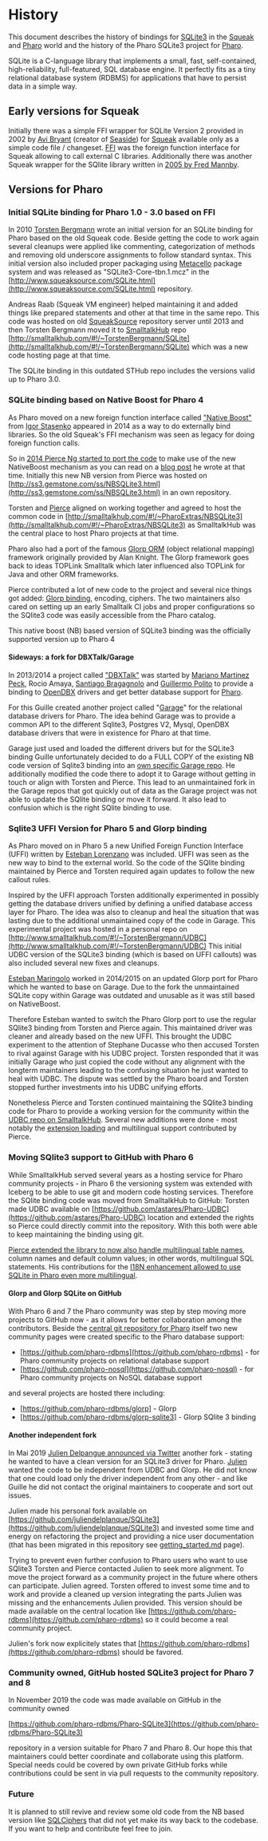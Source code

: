 # History

This document describes the history of bindings for [SQLite3](https://www.sqlite.org/) in the [Squeak](http://www.squeak.org) and [Pharo](http://www.pharo.org) world and the history of the Pharo SQLite3 project for [Pharo](http://www.pharo.org).

SQLite is a C-language library that implements a small, fast, self-contained, high-reliability, full-featured, SQL database engine. It perfectly fits as a tiny relational database system (RDBMS) for applications that have to persist data in a simple way.

## Early versions for Squeak

Initially there was a simple FFI wrapper for SQLite Version 2 provided in 2002 by [Avi Bryant](https://twitter.com/avibryant) (creator of [Seaside](http://www.seaside.st)) for [Squeak](http://www.squeak.org) available only as a simple code file / changeset. [FFI](http://wiki.squeak.org/squeak/1414) was the foreign function interface for Squeak allowing to call external C libraries. Additionally there was another Squeak wrapper for the SQlite library written in [2005 by Fred Mannby](http://map.squeak.org/package/b396aec0-e9cd-4e70-8746-eb38284f75af).

## Versions for Pharo

### Initial SQLite binding for Pharo 1.0 - 3.0 based on FFI

In 2010 [Torsten Bergmann](https://github.com/astares) wrote an initial version for an SQLite binding for Pharo based on the old Squeak code. Beside getting the code to work again several cleanups were applied like commenting, categorization of methods and removing old underscore assignments to follow standard syntax. This initial version also included proper packaging using [Metacello](https://wiki.squeak.org/squeak/6157) package system and was released as "SQLite3-Core-tbn.1.mcz" in the [http://www.squeaksource.com/SQLite.html](http://www.squeaksource.com/SQLite.html) repository.

Andreas Raab (Squeak VM engineer) helped maintaining it and added things like prepared statements and other at that time in the same repo. This code was hosted on old [SqueakSource](http://www.squeaksource.com) repository server until 2013 and then Torsten Bergmann moved it to [SmalltalkHub](http://www.smalltalkhub.com/) repo [http://smalltalkhub.com/#!/~TorstenBergmann/SQLite](http://smalltalkhub.com/#!/~TorstenBergmann/SQLite) which was a new code hosting page at that time. 

The SQLite binding in this outdated STHub repo includes the versions valid up to Pharo 3.0.

### SQLite binding based on Native Boost for Pharo 4

As Pharo moved on a new foreign function interface called ["Native Boost"](http://www.esug.org/wiki/pier/Conferences/2011/Schedule-And-Talks/Native-boost) from [Igor Stasenko](https://github.com/sig) appeared in 2014 as a way to do externally bind libraries. So the old Squeak's FFI mechanism was seen as legacy for doing foreign function calls.

So in [2014 Pierce Ng started to port the code](https://www.samadhiweb.com/blog/2014.03.01.nbsqlite3.html) to make use of the new NativeBoost mechanism as you can read on a [blog post](https://www.samadhiweb.com/blog/2014.03.01.nbsqlite3.html) he wrote at that time. Initially this new NB version from Pierce was hosted on [http://ss3.gemstone.com/ss/NBSQLite3.html](http://ss3.gemstone.com/ss/NBSQLite3.html) in an own repository.

Torsten and [Pierce](https://github.com/PierceNg) aligned on working together and agreed to host the common code in [http://smalltalkhub.com/#!/~PharoExtras/NBSQLite3](http://smalltalkhub.com/#!/~PharoExtras/NBSQLite3) as SmalltalkHub was the central place to host Pharo projects at that time.

Pharo also had a port of the famous [Glorp ORM](http://glorp.org/) (object relational mapping) framework originally provided by Alan Knight. The Glorp framework goes back to ideas TOPLink Smalltalk which later influenced also TOPLink for Java and other ORM frameworks.

Pierce contributed a lot of new code to the project and several nice things got added: [Glorp binding](https://www.samadhiweb.com/blog/2014.09.24.glorp.nbsqlite3.html), encoding, ciphers. The two maintainers also cared on setting up an early Smalltalk CI jobs and proper configurations so the SQlite3 code was easily accessible from the Pharo catalog.

This native boost (NB) based version of SQLite3 binding was the officially supported version up to Pharo 4

#### Sideways: a fork for DBXTalk/Garage 
In 2013/2014 a project called ["DBXTalk"](https://guillep.github.io/DBXTalk) was started by [Mariano Martinez Peck](https://github.com/marianopeck), Rocio Amaya, [Santiago Bragagnolo](https://github.com/sbragagnolo) and [Guillermo Polito](https://github.com/guillep) to provide a binding to [OpenDBX](https://www.linuxnetworks.de/doc/index.php/OpenDBX) drivers and get better database support for [Pharo](http://www.pharo.org). 

For this Guille created another project called "[Garage](https://guillep.github.io/DBXTalk/garage/)" for the relational database drivers for Pharo. The idea behind Garage was to provide a common API to the different Sqlite3, Postgres V2, Mysql, OpenDBX database drivers that were in existence for Pharo at that time. 

Garage just used and loaded the different drivers but for the SQLite3 binding Guille unfortunately decided to do a FULL COPY of the existing NB code version of Sqlite3 binding into an [own specific Garage repo](http://www.smalltalkhub.com/#!/~DBXTalk/Garage). He additionally modified the code there to adopt it to Garage without getting in touch or align with Torsten and Pierce. This lead to an unmaintained fork in the Garage repos that got quickly out of data as the Garage project was not able to update the SQlite binding or move it forward. It also lead to confusion which is the right SQlite binding to use.

### Sqlite3 UFFI Version for Pharo 5 and Glorp binding

As Pharo moved on in Pharo 5 a new Unified Foreign Function Interface (UFFI) written by [Esteban Lorenzano](https://github.com/estebanlm) was included. UFFI was seen as the new way to bind to the external world. So the code of the SQlite binding maintained by Pierce and Torsten required again updates to follow the new callout rules. 

Inspired by the UFFI approach Torsten additionally experimented in possibly getting the database drivers unified by defining a unified database access layer for Pharo. The idea was also to cleanup and heal the situation that was lasting due to the additional unmaintained copy of the code in Garage. This experimental project was hosted in a personal repo on  [http://www.smalltalkhub.com/#!/~TorstenBergmann/UDBC](http://www.smalltalkhub.com/#!/~TorstenBergmann/UDBC)
This initial UDBC version of the SQLite3 binding (which is based on UFFI callouts) was also included several new fixes and cleanups.

[Esteban Maringolo](https://github.com/eMaringolo) worked  in 2014/2015 on an updated Glorp port for Pharo which he wanted to base on Garage. Due to the fork the unmaintained SQLite copy within Garage was outdated and unusable as it was still based on NativeBoost.

Therefore Esteban wanted to switch the Pharo Glorp port to use the regular SQlite3 binding from Torsten and Pierce again. This maintained driver was cleaner and already based on the new UFFI. This brought the UDBC experiment to the attention of Stephane Ducasse who then accused Torsten to rival against Garage with his UDBC project. Torsten responded that it was initially Garage who just copied the code without any alignment with the longterm maintainers leading to the confusing situation he just wanted to heal with UDBC. The dispute was settled by the Pharo board and Torsten stopped further investments into his UDBC unifying efforts. 

Nonetheless Pierce and Torsten continued maintaining the SQlite3 binding code for Pharo to provide a working version for the community within the [UDBC repo on SmalltalkHub](http://www.smalltalkhub.com/#!/~TorstenBergmann/UDBC/). Several new additions were done - most notably the [extension loading](https://www.samadhiweb.com/blog/2018.03.04.sqlite.ext.html) and multilingual support contributed by Pierce.

### Moving SQlite3 support to GitHub with Pharo 6

While SmalltalkHub served several years as a hosting service for Pharo community projects - in Pharo 6 the versioning system was extended with Iceberg to be able to use git and modern code hosting services. Therefore the SQlite binding code was moved from SmalltalkHub to GitHub: Torsten made UDBC available on [https://github.com/astares/Pharo-UDBC](https://github.com/astares/Pharo-UDBC) location and extended the rights so Pierce could directly commit into the repository. With this both were able to keep maintaining the binding using git.

[Pierce extended the library to now also handle multilingual table names](https://lists.pharo.org/pipermail/pharo-users_lists.pharo.org/2019-March/042722.html), column names and default column values; in other words, multilingual SQL statements. His contributions for the [I18N enhancement allowed to use SQLite in Pharo even more multilingual](https://www.samadhiweb.com/blog/2019.03.02.multilingual.sqlite.html).

#### Glorp and Glorp SQLite on GitHub

With Pharo 6 and 7 the Pharo community was step by step moving more projects to GitHub now - as it allows for better collaboration among the contributors. Beside the [central git repository for Pharo](https://github.com/pharo-project) itself two new community pages were created specific to the Pharo database support:
- [https://github.com/pharo-rdbms](https://github.com/pharo-rdbms) - for Pharo community projects on relational database support
- [https://github.com/pharo-nosql](https://github.com/pharo-nosql) - for Pharo community projects on NoSQL database support

and several projects are hosted there including:

- [https://github.com/pharo-rdbms/glorp] - Glorp
- [https://github.com/pharo-rdbms/glorp-sqlite3] - Glorp SQlite 3 binding

#### Another independent fork

In Mai 2019 [Julien Delpangue announced via Twitter](https://twitter.com/juldelplanque/status/1132670416852537344) another fork - stating he wanted to have a clean version for an SQLite3 driver for Pharo. [Julien](https://github.com/juliendelplanque) wanted the code to be independent from UDBC and Glorp. He did not know that one could load only the driver independent from any other - and like Guille he did not contact the original maintainers to cooperate and sort out issues.  

Julien made his personal fork available on [https://github.com/juliendelplanque/SQLite3](https://github.com/juliendelplanque/SQLite3) and invested some time and energy on refactoring the project and providing a nice user documentation (that has been migrated in this repository see [getting_started.md](https://github.com/pharo-rdbms/Pharo-SQLite3/blob/master/doc/getting_started.md) page).

Trying to prevent even further confusion to Pharo users who want to use SQlite3 Torsten and Pierce contacted Julien to seek more alignment. To move the project forward as a community project in the future where others can participate. Julien agreed. Torsten offered to invest some time and to work and provide a cleaned up version integrating the parts Julien was missing and the enhancements Julien provided. This version should be made available on the central location like [https://github.com/pharo-rdbms](https://github.com/pharo-rdbms) so it could become a real community project.

Julien's fork now explicitely states that [https://github.com/pharo-rdbms](https://github.com/pharo-rdbms) should be favored.

### Community owned, GitHub hosted SQLite3 project for Pharo 7 and 8

In November 2019 the code was made available on GitHub in the community owned 

  [https://github.com/pharo-rdbms/Pharo-SQLite3](https://github.com/pharo-rdbms/Pharo-SQLite3)

repository in a version suitable for Pharo 7 and Pharo 8. Our hope this that maintainers could better coordinate and collaborate using this platform. Special needs could be covered by own private GitHub forks while contributions could be sent in via pull requests to the community repository.

### Future 

It is planned to still revive and review some old code from the NB based version like [SQLCiphers](https://www.samadhiweb.com/blog/2015.12.24.sqlcipher.html) that did not yet make its way back to the codebase. If you want to help and contribute feel free to join. 

